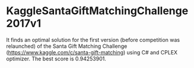 # KaggleSantaGiftMatchingChallenge2017v1

It finds an optimal solution for the first version (before competition was relaunched) of the Santa Gift Matching Challenge (https://www.kaggle.com/c/santa-gift-matching)  using C# and CPLEX optimizer. The best score is 0.94253901.
